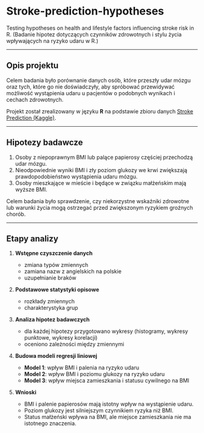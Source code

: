 # Stroke-prediction-hypotheses
Testing hypotheses on health and lifestyle factors influencing stroke risk in R. (Badanie hipotez dotyczących czynników zdrowotnych i stylu życia wpływających na ryzyko udaru w R.)

---

## Opis projektu
Celem badania było porównanie danych osób, które przeszły udar mózgu oraz tych, które go nie doświadczyły, aby spróbować przewidywać możliwość wystąpienia udaru u pacjentów o podobnych wynikach i cechach zdrowotnych.  

Projekt został zrealizowany w języku **R** na podstawie zbioru danych [Stroke Prediction (Kaggle)](https://www.kaggle.com/datasets/fedesoriano/stroke-prediction-dataset).  

---

## Hipotezy badawcze
1. Osoby z niepoprawnym BMI lub palące papierosy częściej przechodzą udar mózgu.  
2. Nieodpowiednie wyniki BMI i zły poziom glukozy we krwi zwiększają prawdopodobieństwo wystąpienia udaru mózgu.  
3. Osoby mieszkające w mieście i będące w związku małżeńskim mają wyższe BMI.  

Celem badania było sprawdzenie, czy niekorzystne wskaźniki zdrowotne lub warunki życia mogą ostrzegać przed zwiększonym ryzykiem groźnych chorób.  

---

## Etapy analizy
1. **Wstępne czyszczenie danych**  
   - zmiana typów zmiennych  
   - zamiana nazw z angielskich na polskie 
   - uzupełnianie braków

2. **Podstawowe statystyki opisowe**  
   - rozkłady zmiennych
   - charakterystyka grup

3. **Analiza hipotez badawczych**  
   - dla każdej hipotezy przygotowano wykresy (histogramy, wykresy punktowe, wykresy korelacji)
   - oceniono zależności między zmiennymi 

4. **Budowa modeli regresji liniowej**  
   - **Model 1**: wpływ BMI i palenia na ryzyko udaru
   - **Model 2**: wpływ BMI i poziomu glukozy na ryzyko udaru  
   - **Model 3**: wpływ miejsca zamieszkania i statusu cywilnego na BMI

5. **Wnioski**  
   - BMI i palenie papierosów mają istotny wpływ na wystąpienie udaru.  
   - Poziom glukozy jest silniejszym czynnikiem ryzyka niż BMI.
   - Status małżeński wpływa na BMI, ale miejsce zamieszkania nie ma istotnego znaczenia.  
